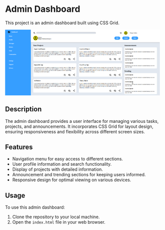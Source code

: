 # Admin Dashboard

This project is an admin dashboard built using CSS Grid.

![Dashboard Screenshot](assets/images/project.png)

## Description

The admin dashboard provides a user interface for managing various tasks, projects, and announcements. It incorporates CSS Grid for layout design, ensuring responsiveness and flexibility across different screen sizes.

## Features

- Navigation menu for easy access to different sections.
- User profile information and search functionality.
- Display of projects with detailed information.
- Announcement and trending sections for keeping users informed.
- Responsive design for optimal viewing on various devices.

## Usage

To use this admin dashboard:
1. Clone the repository to your local machine.
2. Open the `index.html` file in your web browser.
